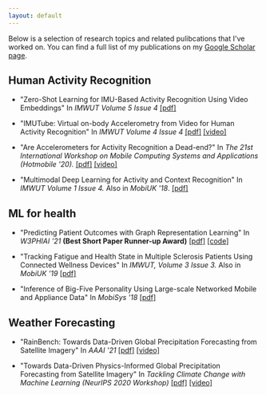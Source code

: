 ```yaml
---
layout: default
---
```


<!-- # [](#nn) Research -->

Below is a selection of research topics and related pulibcations that I've worked on. You can find a full list of my publications on my [Google Scholar page](https://scholar.google.com/citations?user=nfv_AZoAAAAJ&hl=en).

## [](#nn) Human Activity Recognition

* "Zero-Shot Learning for IMU-Based Activity Recognition Using Video Embeddings" In *IMWUT Volume 5 Issue 4* [[pdf]](https://egctong.github.io/assets/zsl.pdf)

* "IMUTube: Virtual on-body Accelerometry from Video for Human Activity Recognition" In *IMWUT Volume 4 Issue 4* [[pdf]](https://arxiv.org/pdf/2006.05675.pdf) [[video]](https://www.youtube.com/watch?v=ZN41C_fOdmk)

* "Are Accelerometers for Activity Recognition a Dead-end?" In *The 21st International Workshop on Mobile Computing Systems and Applications (Hotmobile '20).* [[pdf]](https://arxiv.org/pdf/2001.08111.pdf) [[video]](https://www.youtube.com/watch?v=tum0QM_AY0M)

* "Multimodal Deep Learning for Activity and Context Recognition" In *IMWUT Volume 1 Issue 4.* Also in *MobiUK '18*. [[pdf]](https://egctong.github.io/assets/multimodal.pdf)

## [](#nn) ML for health

*  "Predicting Patient Outcomes with Graph Representation Learning" In *W3PHIAI ’21* __(Best Short Paper Runner-up Award)__ [[pdf]](https://arxiv.org/pdf/2101.03940.pdf) [[code]](https://github.com/EmmaRocheteau/eICU-GNN-LSTM)

*  "Tracking Fatigue and Health State in Multiple Sclerosis Patients Using Connected Wellness Devices" In *IMWUT, Volume 3 Issue 3.* Also in *MobiUK '19* [[pdf]](https://egctong.github.io/assets/ms.pdf)

* "Inference of Big-Five Personality Using Large-scale Networked Mobile and Appliance Data" In *MobiSys '18* [[pdf]](https://egctong.github.io/assets/personality.pdf)


## [](#nn) Weather Forecasting

* "RainBench: Towards Data-Driven Global Precipitation Forecasting from Satellite Imagery" In *AAAI '21* [[pdf]](https://ojs.aaai.org/index.php/AAAI/article/view/17749) [[video]](https://slideslive.com/38942190/rainbench-enabling-datadriven-precipitation-forecasting-on-a-global-scale)

* "Towards Data-Driven Physics-Informed Global Precipitation Forecasting from Satellite Imagery" In *Tackling Climate Change with Machine Learning (NeurIPS 2020 Workshop)* [[pdf]](https://ai4earthscience.github.io/neurips-2020-workshop/papers/ai4earth_neurips_2020_20.pdf) [[video]](https://slideslive.com/38942105/towards-datadriven-physicsinformed-global-precipitation-forecasting-from-satellite-imagery)


<!-- 
# [](#nn) Teaching

* __Foundamentals of Sensing (2020)__ *Preparing course materials and supervising practicals*

* __Artificial Intelligence (2021)__ *Marking coursework*

* __Research Project Supervision__
Co-supervised with Prof. Nic Lane

    * MPhil in Advanced Computer Science (ACS) 
        * Jinchen Ge (2020) __Zero-shot Learning for IMU-Based Activity Recognition via Video Embeddings.__ *Project mark 87/100*

 -->

<!-- # [](#nn)Current Projects

Here are some projects that I'm currently working on:
* Wearable Cameras for Activity Recognition (collaboration with Dr. Aiden Doherty at the Oxford Big Data Institute)
* Domain Adaptation on inertial sensor data
* Graph Neural Networks on EHR data
* Understanding How Network Topology Impact Graph Neural Networks
* .... 

***
 -->